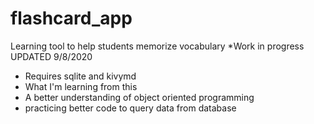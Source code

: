 # flashcard_app
Learning tool to help students memorize vocabulary *Work in progress UPDATED  9/8/2020
* Requires sqlite and kivymd
* What I'm learning from this
* A better understanding of object oriented programming
* practicing better code to query data from database


